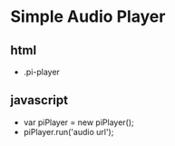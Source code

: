 # Simple Audio Player

## html
- .pi-player

## javascript
- var piPlayer = new piPlayer();
- piPlayer.run('audio url');
